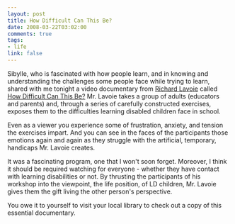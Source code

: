 ```yaml
--- 
layout: post
title: How Difficult Can This Be?
date: 2008-03-22T03:02:00
comments: true
tags:
- life
link: false
---
```

Sibylle, who is fascinated with how people learn, and in knowing and understanding the challenges some people face while trying to learn, shared with me tonight a video documentary from <a href="http://www.ricklavoie.com/aboutrick.html" title="Richard Lavoie">Richard Lavoie</a> called <a href="http://www.amazon.com/Difficult-This-City-Workshop-Understanding/dp/B000KT0UJC/ref=pd_bbs_sr_2?ie=UTF8&amp;s=dvd&amp;qid=1206247767&amp;sr=8-2" title="How Difficult Can This Be?">How Difficult Can This Be?</a>  Mr. Lavoie takes a group of adults (educators and parents) and, through a series of carefully constructed exercises, exposes them to the difficulties learning disabled children face in school.

Even as a viewer you experience some of frustration, anxiety, and tension the exercises impart.  And you can see in the faces of the participants those emotions again and again as they struggle with the artificial, temporary, handicaps Mr. Lavoie  creates.

It was a fascinating program, one that I won't soon forget.  Moreover, I think it should be required watching for everyone - whether they have contact with learning disabilities or not.  By thrusting the participants of his workshop into the viewpoint, the life position, of LD children, Mr. Lavoie gives them the gift living the other person's perspective.

You owe it to yourself to visit your local library to check out a copy of this essential documentary.

